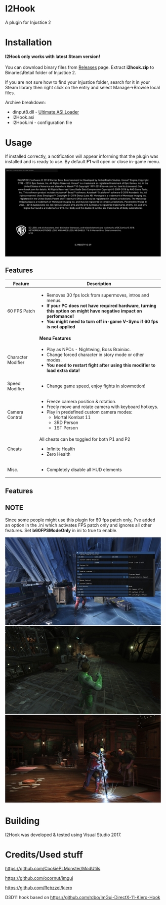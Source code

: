 # I2Hook
A plugin for Injustice 2

# Installation

####  I2Hook only works with latest Steam version!

You can download binary files from [Releases](https://github.com/ermaccer/I2Hook/) page. Extract **i2hook.zip**
to Binaries\Retail folder of Injustice 2.

If you are not sure how to find your Injustice folder, search for it in your Steam library then right click on the entry and select Manage->Browse local files.

Archive breakdown:

 - dinput8.dll - [Ultimate ASI Loader](https://github.com/ThirteenAG/Ultimate-ASI-Loader/)
 - I2Hook.asi 
 - I2Hook.ini - configuration file

# Usage

If installed correctly, a notification will appear informing that the plugin was installed
and is ready to use. By default **F1** will open or close in-game menu.

![Preview](https://raw.githubusercontent.com/ermaccer/ermaccer.github.io/gh-pages/assets/mods/dcf2/i2hook/notif.jpg)


## Features
| Feature | Description |
| --- | --- |
|60 FPS Patch| <ul><li>Removes 30 fps lock from supermoves, intros and menus.</li><li>**If your PC does not have required hardware, turning this option on might have negative impact on perfomance!**</li> <li>**You might need to turn off in-game V-Sync if 60 fps is not applied**</li></ul> |
| | **Menu Features**| 
|Character Modifier| <ul><li>Play as NPCs - Nightwing, Boss Brainiac.</li><li>Change forced character in story mode or other modes.</li><li>**You need to restart fight after using this modifier to load extra data!**</ul>|
|Speed Modifier| <ul><li>Change game speed, enjoy fights in slowmotion!</li></ul> |
|Camera Control| <ul><li>Freeze camera position & rotation.</li><li>Freely move and rotate camera with keyboard hotkeys.</li><li>Play in predefined custom camera modes: <ul><li>Mortal Kombat 11</li><li>3RD Person</li><li>1ST Person</li></ul> |
|Cheats| All cheats can be toggled for both P1 and P2 <ul><li>Infinite Health</li><li>Zero Health</li></ul> |
|Misc.| <ul><li>Completely disable all HUD elements</li></ul> |

## Features


## NOTE

Since some people might use this plugin for 60 fps patch only, I've added an option in the .ini which activates FPS patch only and ignores all other features. Set **b60FPSModeOnly** in ini to true to enable.

![Preview](https://raw.githubusercontent.com/ermaccer/ermaccer.github.io/gh-pages/assets/mods/dcf2/i2hook/4.jpg)
![Preview](https://raw.githubusercontent.com/ermaccer/ermaccer.github.io/gh-pages/assets/mods/dcf2/i2hook/5.jpg)
![Preview](https://raw.githubusercontent.com/ermaccer/ermaccer.github.io/gh-pages/assets/mods/dcf2/i2hook/2.jpg)



# Building

I2Hook was developed & tested using Visual Studio 2017.


# Credits/Used stuff

https://github.com/CookiePLMonster/ModUtils

https://github.com/ocornut/imgui

https://github.com/Rebzzel/kiero

D3D11 hook based on https://github.com/rdbo/ImGui-DirectX-11-Kiero-Hook
